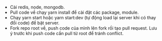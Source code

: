 * Cài redis, node, mongodb.
* Pull code về chạy yarn install để cài đặt các package, module.
* Chạy yarn start hoặc yarn start:dev (tự động load lại server khi có thay đổi code) để bật server.
* Fork repo root về, push code của mình lên fork rồi tạo pull request. Lưu ý trước khi push code cần pull từ root để tránh conflict.